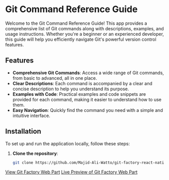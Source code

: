 # Git Command Reference Guide

Welcome to the Git Command Reference Guide! This app provides a comprehensive list of Git commands along with descriptions, examples, and usage instructions. Whether you're a beginner or an experienced developer, this guide will help you efficiently navigate Git's powerful version control features.

## Features

- **Comprehensive Git Commands**: Access a wide range of Git commands, from basic to advanced, all in one place.
- **Clear Descriptions**: Each command is accompanied by a clear and concise description to help you understand its purpose.
- **Examples with Code**: Practical examples and code snippets are provided for each command, making it easier to understand how to use them.
- **Easy Navigation**: Quickly find the command you need with a simple and intuitive interface.

## Installation

To set up and run the application locally, follow these steps:

1. **Clone the repository**:
   ```bash
   git clone https://github.com/Majid-Ali-Watto/git-factory-react-native.git
   ```

[View Git Factory Web Part](https://github.com/Majid-Ali-Watto/Git-factory.git)
[Live Preview of Git Factory Web Part](https://git-factory.netlify.app/)

